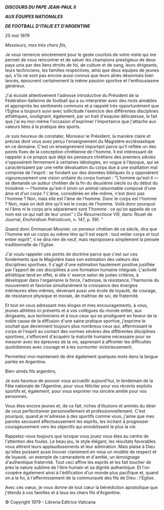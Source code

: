 ***DISCOURS DU PAPE JEAN-PAUL II***

***AUX ÉQUIPES NATIONALES***

***DE FOOTBALL D'ITALIE ET D'ARGENTINE***

*25 mai 1979*

*Messieurs, mes très chers fils,*

Je vous remercie sincèrement pour le geste courtois de votre visite qui me permet de vous rencontrer et de saluer les champions prestigieux de deux pays unis par des liens étroits de foi, de culture et de sang, leurs dirigeants, leurs techniciens, les familles respectives, ainsi que deux équipes de jeunes qui, s'ils ne sont pas encore aussi connus que leurs aînés désormais bien lancés, éprouvent certainement la même passion sportive et l'enthousiasme généreux.

J'ai écouté attentivement l'adresse introductive du Président de la Fédération italienne de football qui a su interpréter avec des mots aimables et appropriés les sentiments communs et a rappelé très opportunément que l'Eglise a toujours suivi avec sollicitude l'exercice des différentes disciplines athlétiques, soulignant, également, par un trait d'exquise délicatesse, le fait que j'ai eu moi-même l'occasion d'exprimer l'importance que j'attache aux valeurs liées à la pratique des sports.

Je suis heureux de constater, Monsieur le Président, la manière claire et précise dont vous avez perçu l'enseignement du Magistère ecclésiastique en ce domaine. C'est un enseignement important parce qu'il reflète un des points fixes de la conception chrétienne de l'homme. Il est intéressant de rappeler à ce propos que déjà les penseurs chrétiens des premiers siècles s'opposèrent fermement à certaines idéologies, en vogue à l'époque, qui se caractérisaient par une nette dévaluation du corps due à une exaltation mal comprise de l'esprit : se fondant sur des données bibliques ils y opposèrent vigoureusement une vision unitaire du corps humain : "L'homme qu'est-il — se demande un auteur chrétien de la fin du deuxième siècle ou du début du troisième — l'homme qu'est-il sinon un animal raisonnable composé d'une âme et d'un corps ? L'âme, considérée en elle-même, n'est donc pas l'homme ? Non, mais elle est l'âme de l'homme. Donc le corps est l'homme ? Non, mais on doit dire qu'il est le corps de l'homme. Voilà donc pourquoi ni l'âme ni le corps pris séparément sont 1'homme : ce qu'on appelle de ce nom est ce qui naît de leur union" ( *De Resurrectione* VIII, dans: Rouet de Journal, *Enchiridium Patristicum*, n. 147, p. 59). "

Quand donc Emmanuel Mounier, un penseur chrétien de ce siècle, dira que l'homme est un corps au même titre qu'il est esprit : tout entier corps et tout entier esprit", il ne dira rien de neuf, mais reproposera simplement la pensée traditionnelle de l'Eglise.

J'ai voulu rappeler ces points de doctrine parce que c'est sur ces fondements que le Magistère base son estimation des valeurs des disciplines sportives. Il s'agit d'une estimation hautement positive justifiée par l'apport de ces disciplines à une formation humaine intégrale. L'activité athlétique tend en effet, si elle s' exerce selon de justes critères, à développer dans l'organisme la force, l'adresse, la résistance, l'harmonie du mouvement et favorise simultanément la croissance des énergies intérieures elles-mêmes, devenant aussi une école de loyauté, de courage, de résistance physique et morale, de maîtrise de soi, de fraternité.

Et tout en vous adressant mes éloges et mes encouragements, à vous, jeunes athlètes ici présents et à vos collègues du monde entier, aux dirigeants, aux techniciens et à tous ceux qui se prodiguent en faveur de la noble cause de la diffusion d'une saine pratique sportive, j'exprime le souhait que deviennent toujours plus nombreux ceux qui, affermissant le corps et l'esprit au contact des normes sévères des différentes disciplines sportives, s'efforcent d'acquérir la maturité humaine nécessaire pour se mesurer avec les épreuves de la vie, apprenant à affronter les difficultés quotidiennes avec courage et à les surmonter victorieusement.

Permettez-moi maintenant de dire également quelques mots dans la langue parlée en Argentine.

Bien-aimés fils argentins,

Je suis heureux de pouvoir vous accueillir aujourd'hui, le lendemain de la Fête nationale de l'Agentine, pour vous féliciter pour vos récents exploits sportifs et, également, pour vous exprimer ma sincère amitié pour vos personnes.

Vous êtes encore jeunes et, de ce fait, riches d'illusions et animés du désir de vous perfectionner personnellement et professionnellement. C'est pourquoi, quand je m'adresse à des sportifs comme vous, j'aime que mes paroles secouent affectueusement les esprits, les incitant à progresser courageusement vers les objectifs qui ennoblissent le plus la vie.

Rappelez-vous toujours que lorsque vous jouez vous êtes au centre de l'attention des foules. Le beau jeu, le style élégant, les résultats favorables vous attirent leurs applaudissements et leur admiration. Mais plaise à Dieu qu'elles puissent aussi trouver clairement en vous un modèle de respect et de loyauté, un exemple de camaraderie et d'amitié, un témoignage d'authentique fraternité. Tout ceci affine les esprits et les fait toucher de près la nature sublime de l'être humain et sa dignité authentique. Et l'on coopère également ainsi à l'édification d'un monde plus pacifique et, quand on a la foi, à l'affermissement de la communauté des fils de Dieu : l'Eglise.

Avec ces vœux, je vous donne de tout cœur la bénédiction apostolique que j'étends à vos familles et à tous les chers fils d'Argentine.

© Copyright 1979 - Libreria Editrice Vaticana